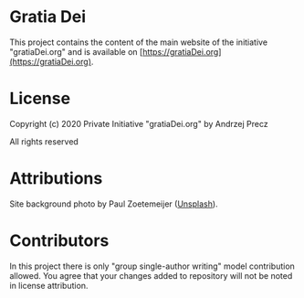 # Gratia Dei

This project contains the content of the main website of the initiative "gratiaDei.org" and is available on [https://gratiaDei.org](https://gratiaDei.org).

# License

Copyright (c) 2020 Private Initiative "gratiaDei.org" by Andrzej Precz

All rights reserved

# Attributions

Site background photo by Paul Zoetemeijer ([Unsplash](https://unsplash.com/photos/fqa7yvnx280)).

# Contributors

In this project there is only "group single-author writing" model contribution allowed. You agree that your changes added to repository will not be noted in license attribution.
